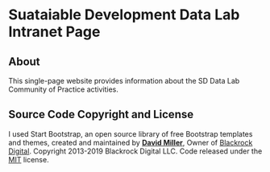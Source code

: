 # Suataiable Development Data Lab Intranet Page

## About
This single-page website provides information about the SD Data Lab Community of Practice activities. 

## Source Code Copyright and License
I used Start Bootstrap, an open source library of free Bootstrap templates and themes, created and maintained by **[David Miller](http://davidmiller.io/)**, Owner of [Blackrock Digital](http://blackrockdigital.io/). Copyright 2013-2019 Blackrock Digital LLC. Code released under the [MIT](https://github.com/BlackrockDigital/startbootstrap-freelancer/blob/gh-pages/LICENSE) license.
